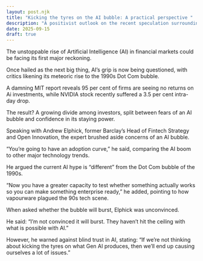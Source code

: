 ```yaml
---
layout: post.njk
title: "Kicking the tyres on the AI bubble: A practical perspective "
description: "A positivist outlook on the recent speculation surrounding the 'AI bubble'. "
date: 2025-09-15
draft: true
---
```







The unstoppable rise of Artificial Intelligence (AI) in
financial markets could be facing its first major reckoning. 

Once hailed as the next big thing, AI’s grip is now being
questioned, with critics likening its meteoric rise to the 1990s Dot Com
bubble. 

A damning MIT report reveals 95 per cent of firms are
seeing no returns on Ai investments, while NVIDIA stock recently suffered a 3.5
per cent intra-day drop. 

The result? A growing divide among investors, split between
fears of an AI bubble and confidence in its staying power. 

Speaking with Andrew Elphick, former Barclay’s Head of
Fintech Strategy and Open Innovation, the expert brushed aside concerns of an
AI bubble. 

“You’re going to have an adoption curve,” he said,
comparing the AI boom to other major technology trends. 

He argued the current AI hype is “different” from the Dot
Com bubble of the 1990s. 

“Now you have a greater capacity to test whether something
actually works so you can make something enterprise ready,” he added, pointing to
how vapourware plagued the 90s tech scene.

When asked whether the bubble will burst, Elphick was
unconvinced. 

He said: “I’m not convinced it will burst. They haven’t hit
the ceiling with what is possible with AI.”

However, he warned against blind trust in AI, stating: “If
we’re not thinking about kicking the tyres on what Gen AI produces, then we’ll
end up causing ourselves a lot of issues.”
